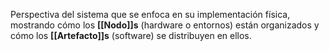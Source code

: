 Perspectiva del sistema que se enfoca en su implementación física, mostrando cómo los **[[Nodo]]s** (hardware o entornos) están organizados y cómo los **[[Artefacto]]s** (software) se distribuyen en ellos.